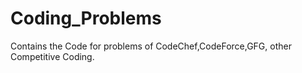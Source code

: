 # Coding_Problems
Contains the Code for problems of CodeChef,CodeForce,GFG, other Competitive Coding.
